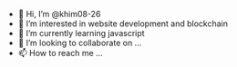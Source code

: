 - 👋 Hi, I’m @khim08-26
- 👀 I’m interested in website development and blockchain
- 🌱 I’m currently learning javascript
- 💞️ I’m looking to collaborate on ...
- 📫 How to reach me ...

<!---
khim08-26/khim08-26 is a ✨ special ✨ repository because its `README.md` (this file) appears on your GitHub profile.
You can click the Preview link to take a look at your changes.
--->
